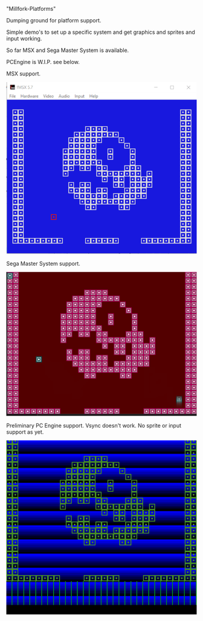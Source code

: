 "Millfork-Platforms" 

Dumping ground for platform support.

Simple demo's to set up a specific system and get graphics and sprites and input working.

So far MSX and Sega Master System is available. 

PCEngine is W.I.P. see below.

MSX support.

![](gifs/msx.gif)

Sega Master System support.

![](gifs/sms.gif)

Preliminary PC Engine support.
Vsync doesn't work. No sprite or input support as yet.

![](gifs/pce.gif)



